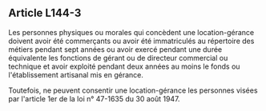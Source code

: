 Article L144-3
----
Les personnes physiques ou morales qui concèdent une location-gérance doivent
avoir été commerçants ou avoir été immatriculés au répertoire des métiers
pendant sept années ou avoir exercé pendant une durée équivalente les fonctions
de gérant ou de directeur commercial ou technique et avoir exploité pendant deux
années au moins le fonds ou l'établissement artisanal mis en gérance.

Toutefois, ne peuvent consentir une location-gérance les personnes visées par
l'article 1er de la loi n° 47-1635 du 30 août 1947.
